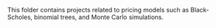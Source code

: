 This folder contains projects related to pricing models such as Black-Scholes, binomial trees, and Monte Carlo simulations.
